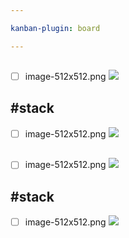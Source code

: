 ```yaml
---

kanban-plugin: board

---
```


## 
- [ ] image-512x512.png
  ![](/Users/rspoerri/_REPOSITORIES/_TINKERING_REPOs/markdown-kanban-obsidian/tests/kanban-image-tests/root/image-512x512.png)

##  #stack
- [ ] image-512x512.png
  ![](/Users/rspoerri/_REPOSITORIES/_TINKERING_REPOs/markdown-kanban-obsidian/tests/kanban-image-tests/root/mid/image-512x512.png)

## 
- [ ] image-512x512.png
  ![](/Users/rspoerri/_REPOSITORIES/_TINKERING_REPOs/markdown-kanban-obsidian/tests/kanban-image-tests/folder%20with%20space/image-512x512.png)

##  #stack
- [ ] image-512x512.png
  ![](/Users/rspoerri/_REPOSITORIES/_TINKERING_REPOs/markdown-kanban-obsidian/tests/kanban-image-tests/folder%20with%20space%202/image-512x512.png)


